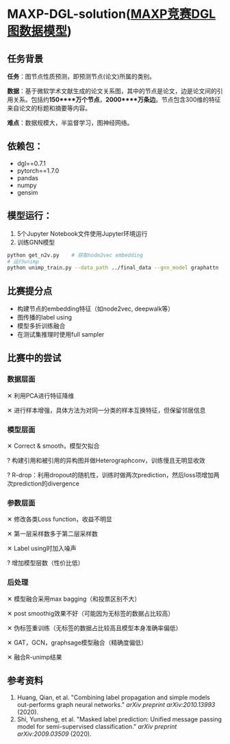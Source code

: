 # MAXP-DGL-solution([MAXP竞赛DGL图数据模型](https://biendata.xyz/competition/maxp_dgl/))
## 任务背景

**任务**：图节点性质预测，即预测节点(论文)所属的类别。

**数据**：基于微软学术文献生成的论文关系图，其中的节点是论文，边是论文间的引用关系。包括约**150****万个节点**，**2000****万条边**。节点包含300维的特征来自论文的标题和摘要等内容。

**难点**：数据规模大，半监督学习，图神经网络。

依赖包：
------

- dgl==0.7.1
- pytorch==1.7.0
- pandas
- numpy
- gensim

模型运行：
-------

1. 5个Jupyter Notebook文件使用Jupyter环境运行
2. 训练GNN模型

```bash
python get_n2v.py    # 获取node2vec embedding
# 运行unimp
python unimp_train.py --data_path ../final_data --gnn_model graphattn --hidden_dim 64 --n_layers 2 --fanout 20,20 --batch_size 4000 --GPU 0 --out_path ./results --epoch 40 --savename unimp_graphattn
```

## 比赛提分点

- 构建节点的embedding特征（如node2vec, deepwalk等）
- 图传播的label using
- 模型多折训练融合
- 在测试集推理时使用full sampler

## 比赛中的尝试

### 数据层面

✕ 利用PCA进行特征降维

✕ 进行样本增强，具体方法为对同一分类的样本互换特征，但保留邻居信息

### 模型层面

✕ Correct & smooth，模型欠拟合

? 构建引用和被引用的异构图并做Heterographconv，训练慢且无明显收效

? R-drop：利用dropout的随机性，训练时做两次prediction，然后loss项增加两次prediction的divergence

### 参数层面

✕ 修改各类Loss function，收益不明显

✕ 第一层采样数多于第二层采样数

✕ Label using时加入噪声

? 增加模型层数（性价比低）

### 后处理

✕ 模型融合采用max bagging（和投票区别不大）

✕ post smoothig效果不好（可能因为无标签的数据占比较高）

✕ 伪标签重训练（无标签的数据占比较高且模型本身准确率偏低）

✕ GAT，GCN，graphsage模型融合（精确度偏低）

✕ 融合R-unimp结果

## 参考资料

1. Huang, Qian, et al. "Combining label propagation and simple models out-performs graph neural networks." *arXiv preprint arXiv:2010.13993* (2020).
2. Shi, Yunsheng, et al. "Masked label prediction: Unified message passing model for semi-supervised classification." *arXiv preprint arXiv:2009.03509* (2020).

